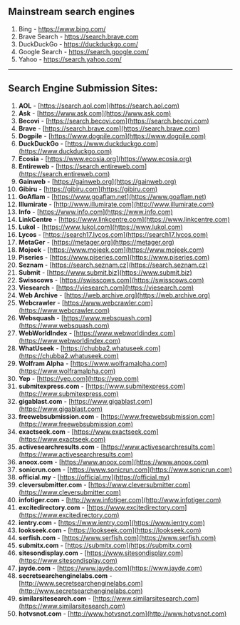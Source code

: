 ## Mainstream search engines

1. Bing - https://www.bing.com/
2. Brave Search - https://search.brave.com
3. DuckDuckGo - https://duckduckgo.com/
4. Google Search - https://search.google.com/
5. Yahoo - https://search.yahoo.com/

---

## Search Engine Submission Sites:

1. **AOL** - [https://search.aol.com](https://search.aol.com)
2. **Ask** - [https://www.ask.com](https://www.ask.com)
3. **Becovi** - [https://search.becovi.com](https://search.becovi.com)
4. **Brave** - [https://search.brave.com](https://search.brave.com)
5. **Dogpile** - [https://www.dogpile.com](https://www.dogpile.com)
6. **DuckDuckGo** - [https://www.duckduckgo.com](https://www.duckduckgo.com)
7. **Ecosia** - [https://www.ecosia.org](https://www.ecosia.org)
8. **Entireweb** - [https://search.entireweb.com](https://search.entireweb.com)
9. **Gainweb** - [https://gainweb.org](https://gainweb.org)
10. **Gibiru** - [https://gibiru.com](https://gibiru.com)
11. **GoAflam** - [https://www.goaflam.net](https://www.goaflam.net)
12. **Illumirate** - [http://www.illumirate.com](http://www.illumirate.com)
13. **Info** - [https://www.info.com](https://www.info.com)
14. **LinkCentre** - [https://www.linkcentre.com](https://www.linkcentre.com)
15. **Lukol** - [https://www.lukol.com](https://www.lukol.com)
16. **Lycos** - [https://search17.lycos.com](https://search17.lycos.com)
17. **MetaGer** - [https://metager.org](https://metager.org)
18. **Mojeek** - [https://www.mojeek.com](https://www.mojeek.com)
19. **Piseries** - [https://www.piseries.com](https://www.piseries.com)
20. **Seznam** - [https://search.seznam.cz](https://search.seznam.cz)
21. **Submit** - [https://www.submit.biz](https://www.submit.biz)
22. **Swisscows** - [https://swisscows.com](https://swisscows.com)
23. **Viesearch** - [https://viesearch.com](https://viesearch.com)
24. **Web Archive** - [https://web.archive.org](https://web.archive.org)
25. **Webcrawler** - [https://www.webcrawler.com](https://www.webcrawler.com)
26. **Websquash** - [https://www.websquash.com](https://www.websquash.com)
27. **WebWorldIndex** - [https://www.webworldindex.com](https://www.webworldindex.com)
28. **WhatUseek** - [https://chubba2.whatuseek.com](https://chubba2.whatuseek.com)
29. **Wolfram Alpha** - [https://www.wolframalpha.com](https://www.wolframalpha.com)
30. **Yep** - [https://yep.com](https://yep.com)
31. **submitexpress.com** - [https://www.submitexpress.com](https://www.submitexpress.com)
32. **gigablast.com** - [https://www.gigablast.com](https://www.gigablast.com)
33. **freewebsubmission.com** - [https://www.freewebsubmission.com](https://www.freewebsubmission.com)
34. **exactseek.com** - [https://www.exactseek.com](https://www.exactseek.com)
35. **activesearchresults.com** - [https://www.activesearchresults.com](https://www.activesearchresults.com)
36. **anoox.com** - [https://www.anoox.com](https://www.anoox.com)
37. **sonicrun.com** - [https://www.sonicrun.com](https://www.sonicrun.com)
38. **official.my** - [https://official.my](https://official.my)
39. **cleversubmitter.com** - [https://www.cleversubmitter.com](https://www.cleversubmitter.com)
40. **infotiger.com** - [http://www.infotiger.com](http://www.infotiger.com)
41. **excitedirectory.com** - [https://www.excitedirectory.com](https://www.excitedirectory.com)
42. **ientry.com** - [https://www.ientry.com](https://www.ientry.com)
43. **lookseek.com** - [https://lookseek.com](https://lookseek.com)
44. **serfish.com** - [https://www.serfish.com](https://www.serfish.com)
45. **submitx.com** - [https://submitx.com](https://submitx.com)
46. **sitesondisplay.com** - [https://www.sitesondisplay.com](https://www.sitesondisplay.com)
47. **jayde.com** - [https://www.jayde.com](https://www.jayde.com)
48. **secretsearchenginelabs.com** - [http://www.secretsearchenginelabs.com](http://www.secretsearchenginelabs.com)
49. **similarsitesearch.com** - [https://www.similarsitesearch.com](https://www.similarsitesearch.com)
50. **hotvsnot.com** - [http://www.hotvsnot.com](http://www.hotvsnot.com)
